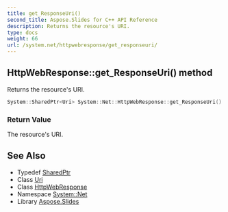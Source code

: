 ```yaml
---
title: get_ResponseUri()
second_title: Aspose.Slides for C++ API Reference
description: Returns the resource's URI.
type: docs
weight: 66
url: /system.net/httpwebresponse/get_responseuri/
---
```

## HttpWebResponse::get_ResponseUri() method


Returns the resource's URI.

```cpp
System::SharedPtr<Uri> System::Net::HttpWebResponse::get_ResponseUri() override
```


### Return Value

The resource's URI.

## See Also

* Typedef [SharedPtr](../../../system/sharedptr/)
* Class [Uri](../../../system/uri/)
* Class [HttpWebResponse](../)
* Namespace [System::Net](../../)
* Library [Aspose.Slides](../../../)